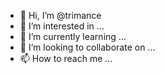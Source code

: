 - 👋 Hi, I’m @trimance
- 👀 I’m interested in ...
- 🌱 I’m currently learning ...
- 💞️ I’m looking to collaborate on ...
- 📫 How to reach me ...

<!---
trimance/trimance is a ✨ special ✨ repository because its `README.md` (this file) appears on your GitHub profile.
You can click the Preview link to take a look at your changes.
--->
